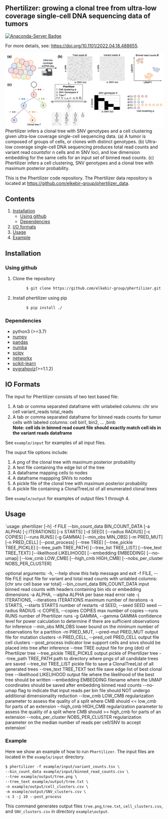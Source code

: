 ## Phertilizer: growing a clonal tree from ultra-low coverage single-cell DNA sequencing data of tumors
<!-- [![Anaconda-Server Badge](https://anaconda.org/bioconda/phertilizer/badges/version.svg)](https://anaconda.org/bioconda/phertilizer) 
[![Anaconda-Server Badge](https://anaconda.org/bioconda/phertilizer/badges/installer/conda.svg)](https://conda.anaconda.org/bioconda)  -->
[![Anaconda-Server Badge](https://anaconda.org/bioconda/phertilizer/badges/license.svg)](https://anaconda.org/bioconda/phertilizer)   

For more details, see: https://doi.org/10.1101/2022.04.18.488655.



![Overview of Phertilizer](overview.png)
Phertilizer infers a clonal tree with SNV genotypes and a cell clustering given ultra-low coverage single-cell sequencing data.
(a) A tumor is composed of groups of cells, or clones with distinct genotypes.
(b) Ultra-low coverage single-cell DNA sequencing produces total read counts and variant read countsfor n cells and m SNV loci, and low dimension embedding for the same cells for an input set of binned read counts.
(c) Phertilizer infers a cell clustering, SNV genotypes and a clonal tree  with maximum posterior probability.

This is the Phertilizer code repository. The Phertilizer data repository is located at https://github.com/elkebir-group/phertilizer_data.
## Contents

  1. [Installation](#install)
     <!-- * [Using conda](#conda) -->
     * [Using github](#compilation)
     * [Dependencies](#pre-requisites)
  2. [I/O formats](#io) 
  3. [Usage](#usage)
  4. [Example](#example)

<a name="install"></a>

## Installation
<!-- <a name="conda"></a>
### Using conda (recommended)
 Phertilizer is available as a package from bioconda. Installing via conda will also install all required dependencies.  
  ```bash
            $ conda install -c bioconda phertilizer 
  ``` -->
  
<a name="compilation"></a> 
### Using github
   1. Clone the repository
      ```bash
            $ git clone https://github.com/elkebir-group/phertilizer.git
   2. Install phertilizer using pip
      ```bash
            $ pip install ./
      ```


<a name="pre-requisites"></a>
### Dependencies
+ python3 (>=3.7)
+ [numpy](https://numpy.org/doc/)
+ [pandas](https://pandas.pydata.org/pandas-docs/stable/index.html)
+ [numba](http://numba.pydata.org)
+ [scipy](https://scipy.org)
+ [networkx](https://networkx.org)
+ [scikit-learn](https://scikit-learn.org/stable/modules/clustering.html#clustering)
+ [pygrahpviz](https://pygraphviz.github.io)(>=1.1.2)



<a name="io"></a>
## IO Formats
The input for Phertilizer consists of two text based file:
  1. A tab or comma separated dataframe with unlabeled columns: chr snv cell variant_reads total_reads
  2. A tab or comma separated dataframe for binned reads counts for tumor cells with labeled columns: cell bin1, bin2, ... ,binb   
     **Note: cell ids in binned read count file should exactly match cell ids in the variant reads dataframe**

 
 See `example/input` for examples of all input files.  

The ouput file options include:  
  1. A png of the clonal tree with maximum posterior probability
  2. A text file containing the edge list of the tree
  3. A dataframe mapping cells to nodes
  4. A dataframe mappping SNVs to nodes
  5. A pickle file of the clonal tree with maximum posterior probability
  6. A pickle file containing a ClonalTreeList of all enumerated clonal trees


See `example/output` for examples of output files 1 through 4.  


<a name="usage"></a>
## Usage

`usage: phertilizer [-h] -f FILE --bin_count_data BIN_COUNT_DATA [-a ALPHA] [-j ITERATIONS] [-s STARTS] [-d SEED] [--radius RADIUS] [-c COPIES] 
                   [--runs RUNS] [-g GAMMA] [--min_obs MIN_OBS] [-m PRED_MUT] [-n PRED_CELL] [--post_process] [--tree TREE] [--tree_pickle TREE_PICKLE] [--tree_path TREE_PATH] [--tree_list TREE_LIST] [--tree_text TREE_TEXT] [--likelihood LIKELIHOOD] [--embedding EMBEDDING] 
                   [--no-umap] [--low_cmb LOW_CMB] [--high_cmb HIGH_CMB] [--nobs_per_cluster NOBS_PER_CLUSTER]

optional arguments:
  -h, --help            show this help message and exit
  -f FILE, --file FILE  input file for variant and total read counts with unlabled columns: [chr snv cell base var total]
  --bin_count_data BIN_COUNT_DATA
                        input binned read counts with headers containing bin ids or embedding dimensions
  -a ALPHA, --alpha ALPHA
                        per base read error rate
  -j ITERATIONS, --iterations ITERATIONS
                        maximum number of iterations
  -s STARTS, --starts STARTS
                        number of restarts
  -d SEED, --seed SEED  seed
  --radius RADIUS
  -c COPIES, --copies COPIES
                        max number of copies
  --runs RUNS           number of Phertilizer runs
  -g GAMMA, --gamma GAMMA
                        confidence level for power calculation to determine if there are sufficient observations for inference
  --min_obs MIN_OBS     lower bound on the minimum number of observations for a partition
  -m PRED_MUT, --pred-mut PRED_MUT
                        output file for mutation clusters
  -n PRED_CELL, --pred_cell PRED_CELL
                        output file cell clusters
  --post_process        indicator low support cells and snvs should be placed into tree after inference
  --tree TREE           output file for png (dot) of Phertilizer tree
  --tree_pickle TREE_PICKLE
                        output pickle of Phertilizer tree
  --tree_path TREE_PATH
                        path to directory where pngs of all candidate trees are saved
  --tree_list TREE_LIST
                        pickle file to save a ClonalTreeList of all generated trees
  --tree_text TREE_TEXT
                        text file save edge list of best clonal tree
  --likelihood LIKELIHOOD
                        output file where the likelihood of the best tree should be written
  --embedding EMBEDDING
                        filename where the UMAP coordinates should be saved after embedding binned read counts
  --no-umap             flag to indicate that input reads per bin file should NOT undergo additional dimensionality reduction
  --low_cmb LOW_CMB     regularization parameter to assess the quality of a split where CMB should <= low_cmb for parts of an extension
  --high_cmb HIGH_CMB   regularization parameter to assess the quality of a split where CMB should >= high_cmb for parts of an extension
  --nobs_per_cluster NOBS_PER_CLUSTER
                        regularization parameter on the median number of reads per cell/SNV to accept extension`




<a name="example"></a>
### Example

Here we show an example of how to run `Phertilizer`.
The input files are located in the `example/input` directory.


    $ phertilizer -f example/input/variant_counts.tsv \
    --bin_count_data example/input/binned_read_counts.csv \
    --tree example/output/tree.png \
    --tree_text example/output/tree.txt \
    -n example/output/cell_clusters.csv \
    -m example/output/SNV_clusters.csv \
    -s 3 -j 10 --post_process

This command generates output files `tree.png`,`tree.txt`, `cell_clusters.csv`, and `SNV_clusters.csv` in directory `example\output`.

